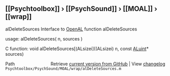 ## [[Psychtoolbox]] &#8250; [[PsychSound]] &#8250; [[MOAL]] &#8250; [[wrap]]

alDeleteSources  Interface to [OpenAL](OpenAL) function alDeleteSources  
  
usage:  alDeleteSources( n, sources )  
  
C function:  void alDeleteSources[(ALsizei]((ALsizei) n, const [ALuint](ALuint)\* sources)  




<div class="code_header" style="text-align:right;">
  <span style="float:left;">Path&nbsp;&nbsp;</span> <span class="counter">Retrieve <a href=
  "https://raw.github.com/Psychtoolbox-3/Psychtoolbox-3/beta/Psychtoolbox/PsychSound/MOAL/wrap/alDeleteSources.m">current version from GitHub</a> | View <a href=
  "https://github.com/Psychtoolbox-3/Psychtoolbox-3/commits/beta/Psychtoolbox/PsychSound/MOAL/wrap/alDeleteSources.m">changelog</a></span>
</div>
<div class="code">
  <code>Psychtoolbox/PsychSound/MOAL/wrap/alDeleteSources.m</code>
</div>

